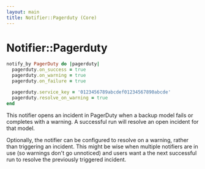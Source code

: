 ```yaml
---
layout: main
title: Notifier::Pagerduty (Core)
---
```


Notifier::Pagerduty
================

```rb
notify_by PagerDuty do |pagerduty|
  pagerduty.on_success = true
  pagerduty.on_warning = true
  pagerduty.on_failure = true

  pagerduty.service_key = '0123456789abcdef01234567890abcde'
  pagerduty.resolve_on_warning = true
end
```

This notifier opens an incident in PagerDuty when a backup model fails
or completes with a warning. A successful run will resolve an open
incident for that model.

Optionally, the notifier can be configured to resolve on a warning,
rather than triggering an incident. This might be wise when multiple
notifiers are in use (so warnings don't go unnoticed) and users want a
the next successful run to resolve the previously triggered incident.

